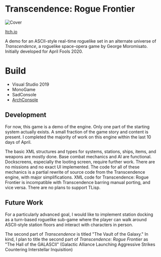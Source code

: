 # Transcendence: Rogue Frontier
![Cover](https://github.com/INeedAUniqueUsername/TranscendenceRL/blob/master/TranscendenceRL/RogueFrontierContent/RogueFrontierPoster.png)

[Itch.io](https://ineedauniqueusername.itch.io/rogue-frontier)

A demo for an ASCII-style real-time roguelike set in an alternate universe of *Transcendence*, a roguelike space-opera game by George Moromisato. Initially developed for April Fools 2020.

# Build
- Visual Studio 2019
- MonoGame
- SadConsole
- [ArchConsole](https://github.com/INeedAUniqueUsername/ArchConsole)

## Development
For now, this game is a demo of the engine. Only one part of the starting system actually exists. A small fraction of the game story and content is present. I completed the majority of work on this engine within the last 10 days of April.

The basic XML structures and types for systems, stations, ships, items, and weapons are mostly done. Base combat mechanics and AI are functional. Dockscreens, especially the looting screen, require further work. There are no missions and no exact UI implemented. The code for all of these mechanics is a partial rewrite of source code from the Transcendence engine, with major simplifications. XML code for Transcendence: Rogue Frontier is incompatible with Transcendence barring manual porting, and vice versa. There are no plans to support TLisp.

## Future Work
For a particularly advanced goal, I would like to implement station docking as a turn-based roguelike sub-game where the player can walk around ASCII-style station floors and interact with characters in person.

The second part of *Transcendence* is titled "The Vault of the Galaxy." In kind, I plan to title the second part of *Transcendence: Rogue Frontier* as "The Hall of the GALASCII" (Galactic Alliance Launching Aggressive Strikes Countering Interstellar Inquisition)
